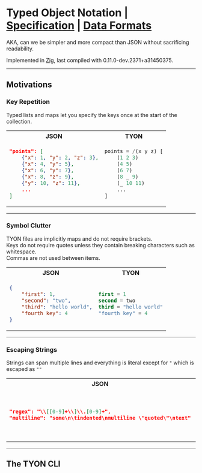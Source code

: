 # Typed Object Notation | [Specification](SPECIFICATION.md) | [Data Formats](FORMAT.md)

AKA, can we be simpler and more compact than JSON without sacrificing readability.

Implemented in [Zig](https://ziglang.org/), last compiled with 0.11.0-dev.2371+a31450375.

---

## Motivations

### Key Repetition

Typed lists and maps let you specify the keys once at the start of the collection.

<table>
<tr>
<th>JSON</th>
<th>TYON</th>
</tr>
<tr>
<td>

```json
"points": [
    {"x": 1, "y": 2, "z": 3},
    {"x": 4, "y": 5},
    {"x": 6, "y": 7},
    {"x": 8, "z": 9},
    {"y": 10, "z": 11},
    ...
]
```

</td>
<td>

```lisp
points = /(x y z) [
    (1 2 3)
    (4 5)
    (6 7)
    (8 _ 9)
    (_ 10 11)
    ...
]
```

</td>
</tr>
</table>

---

### Symbol Clutter

TYON files are implicitly maps and do not require brackets.  
Keys do not require quotes unless they contain breaking characters such as whitespace.  
Commas are not used between items.

<table>
<tr>
<th>JSON</th>
<th>TYON</th>
</tr>
<tr>
<td>

```json
{
    "first": 1,
    "second": "two",
    "third": "hello world",
    "fourth key": 4
}
```

</td>
<td>

```lisp
first = 1
second = two
third = "hello world"
"fourth key" = 4
```

</td>
</tr>
</table>

---

### Escaping Strings

Strings can span multiple lines and everything is literal except for `"` which is escaped as `""`

<table>
<tr>
<th>JSON</th>
<th>TYON</th>
</tr>
<tr>
<td>

```json
"regex": "\\[[0-9]+\\]\\.[0-9]+",
"multiline": "some\n\tindented\nmultiline \"quoted\"\ntext"
```

</td>
<td>

```lisp
regex = "\[[0-9]+\]\.[0-9]+"
multiline =
"some
    indented
multiline ""quoted""
text"
```

</td>
</tr>
</table>

---

## The TYON CLI
